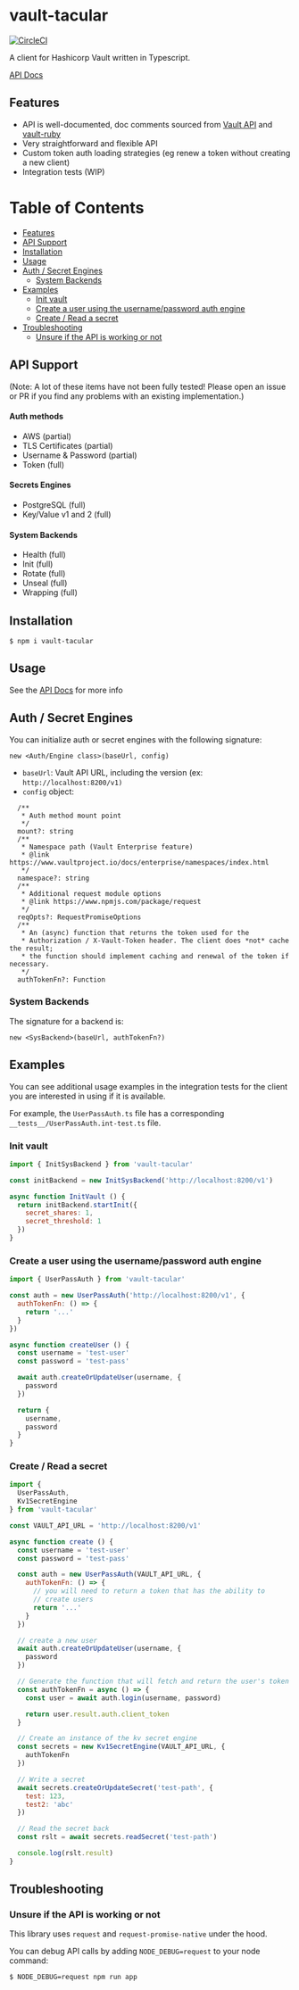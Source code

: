 # vault-tacular

[![CircleCI](https://circleci.com/gh/theogravity/vault-tacular.svg?style=svg)](https://circleci.com/gh/theogravity/vault-tacular)

A client for Hashicorp Vault written in Typescript.

[API Docs](api-docs)

## Features

- API is well-documented, doc comments sourced from
  [Vault API](https://www.vaultproject.io/api) and
  [vault-ruby](https://github.com/hashicorp/vault-ruby)
- Very straightforward and flexible API
- Custom token auth loading strategies (eg renew a token without
  creating a new client)
- Integration tests (WIP)

[TOC]: #

# Table of Contents
- [Features](#features)
- [API Support](#api-support)
- [Installation](#installation)
- [Usage](#usage)
- [Auth / Secret Engines](#auth--secret-engines)
    - [System Backends](#system-backends)
- [Examples](#examples)
    - [Init vault](#init-vault)
    - [Create a user using the username/password auth engine](#create-a-user-using-the-usernamepassword-auth-engine)
    - [Create / Read a secret](#create--read-a-secret)
- [Troubleshooting](#troubleshooting)
    - [Unsure if the API is working or not](#unsure-if-the-api-is-working-or-not)


## API Support

(Note: A lot of these items have not been fully tested! Please open an
issue or PR if you find any problems with an existing implementation.)

#### Auth methods

- AWS (partial)
- TLS Certificates (partial)
- Username & Password (partial)
- Token (full)

#### Secrets Engines

- PostgreSQL (full)
- Key/Value v1 and 2 (full)

#### System Backends

- Health (full)
- Init (full)
- Rotate (full)
- Unseal (full)
- Wrapping (full)

## Installation

`$ npm i vault-tacular`

## Usage

See the [API Docs](api-docs/) for more info

## Auth / Secret Engines

You can initialize auth or secret engines with the following signature:

`new <Auth/Engine class>(baseUrl, config)`

- `baseUrl`: Vault API URL, including the version (ex:
  `http://localhost:8200/v1)`
- `config` object:

```
  /**
   * Auth method mount point
   */
  mount?: string
  /**
   * Namespace path (Vault Enterprise feature)
   * @link https://www.vaultproject.io/docs/enterprise/namespaces/index.html
   */
  namespace?: string
  /**
   * Additional request module options
   * @link https://www.npmjs.com/package/request
   */
  reqOpts?: RequestPromiseOptions
  /**
   * An (async) function that returns the token used for the
   * Authorization / X-Vault-Token header. The client does *not* cache the result;
   * the function should implement caching and renewal of the token if necessary.
   */
  authTokenFn?: Function
```

### System Backends

The signature for a backend is:

`new <SysBackend>(baseUrl, authTokenFn?)`

## Examples

You can see additional usage examples in the integration tests for the
client you are interested in using if it is available.

For example, the `UserPassAuth.ts` file has a corresponding
`__tests__/UserPassAuth.int-test.ts` file.

### Init vault

```javascript
import { InitSysBackend } from 'vault-tacular'

const initBackend = new InitSysBackend('http://localhost:8200/v1')

async function InitVault () {
  return initBackend.startInit({
    secret_shares: 1,
    secret_threshold: 1
  })
}
```

### Create a user using the username/password auth engine

```javascript
import { UserPassAuth } from 'vault-tacular'

const auth = new UserPassAuth('http://localhost:8200/v1', {
  authTokenFn: () => {
    return '...'
  }
})

async function createUser () {
  const username = 'test-user'
  const password = 'test-pass'

  await auth.createOrUpdateUser(username, {
    password
  })

  return {
    username,
    password
  }
}
```

### Create / Read a secret

```javascript
import {
  UserPassAuth,
  Kv1SecretEngine
} from 'vault-tacular'

const VAULT_API_URL = 'http://localhost:8200/v1'

async function create () {
  const username = 'test-user'
  const password = 'test-pass'

  const auth = new UserPassAuth(VAULT_API_URL, {
    authTokenFn: () => {
      // you will need to return a token that has the ability to
      // create users
      return '...'
    }
  })

  // create a new user
  await auth.createOrUpdateUser(username, {
    password
  })

  // Generate the function that will fetch and return the user's token
  const authTokenFn = async () => {
    const user = await auth.login(username, password)

    return user.result.auth.client_token
  }

  // Create an instance of the kv secret engine
  const secrets = new Kv1SecretEngine(VAULT_API_URL, {
    authTokenFn
  })

  // Write a secret
  await secrets.createOrUpdateSecret('test-path', {
    test: 123,
    test2: 'abc'
  })

  // Read the secret back
  const rslt = await secrets.readSecret('test-path')

  console.log(rslt.result)
}
```

## Troubleshooting

### Unsure if the API is working or not

This library uses `request` and `request-promise-native` under the hood.

You can debug API calls by adding `NODE_DEBUG=request` to your
node command:

`$ NODE_DEBUG=request npm run app`
